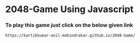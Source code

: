# 2048-Game Using Javascript
### To play this game just click on the below given link
```
https://kartikkumar-anil-mahindrakar.github.io/2048-Game/
```
